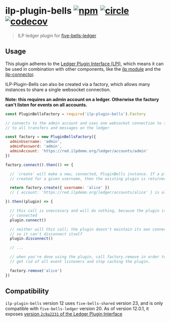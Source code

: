 # ilp-plugin-bells [![npm][npm-image]][npm-url] [![circle][circle-image]][circle-url] [![codecov][codecov-image]][codecov-url]

[npm-image]: https://img.shields.io/npm/v/ilp-plugin-bells.svg?style=flat
[npm-url]: https://npmjs.org/package/ilp-plugin-bells
[circle-image]: https://circleci.com/gh/interledgerjs/ilp-plugin-bells.svg?style=shield
[circle-url]: https://circleci.com/gh/interledgerjs/ilp-plugin-bells
[codecov-image]: https://codecov.io/gh/interledgerjs/ilp-plugin-bells/branch/master/graph/badge.svg
[codecov-url]: https://codecov.io/gh/interledgerjs/ilp-plugin-bells

> ILP ledger plugin for [five-bells-ledger](https://github.com/interledgerjs/five-bells-ledger)

## Usage

This plugin adheres to the
[Ledger Plugin Interface (LPI)](https://interledger.org/rfcs/0004-ledger-plugin-interface/),
which means it can be used in combination with other components, like the
[ilp module](https://github.com/interledgerjs/ilp#simple-payment-setup-protocol-spsp)
and the [ilp-connector](https://github.com/interledgerjs/ilp-connector#trading).

ILP-Plugin-Bells can also be created via a factory, which allows many instances
to share a single websocket connection.

**Note: this requires an admin account on a ledger. Otherwise the factory can't
listen for events on all accounts.**

```js
const PluginBellsFactory = require('ilp-plugin-bells').Factory

// connects to the admin account and uses one websocket connection to subscribe
// to all transfers and messages on the ledger

const factory = new PluginBellsFactory({
  adminUsername: 'admin',
  adminPassword: 'admin',
  adminAccount: 'https://red.ilpdemo.org/ledger/accounts/admin' 
})

factory.connect().then(() => {

  // `create` will make a new, connected, PluginBells instance. If a plugin is already
  // created for a given username, then the existing plugin is returned from `create`

  return factory.create({ username: 'alice' })
  // { account: 'https://red.ilpdemo.org/ledger/accounts/alice' } is also valid

}).then((plugin) => {

  // this call is uneccesary and will do nothing, because the plugin is already
  // connected
  plugin.connect()

  // neither will this call; the plugin doesn't maintain its own connection,
  // so it can't disconnect itself
  plugin.disconnect()

  // ...

  // when you're done using the plugin, call factory.remove in order to
  // get rid of all event listeners and stop caching the plugin.

  factory.remove('alice')
})
```

## Compatibility

`ilp-plugin-bells` version 12 uses `five-bells-shared` version 23, and is only compatible with `five-bells-ledger` version 20.
As of version 12.0.1, it exposes [version `2c9a2231` of the Ledger Plugin Interface](https://github.com/interledger/rfcs/blob/2c9a22312dfd750f72b73406017fea246c8cd292/0004-ledger-plugin-interface/0004-ledger-plugin-interface.md)
